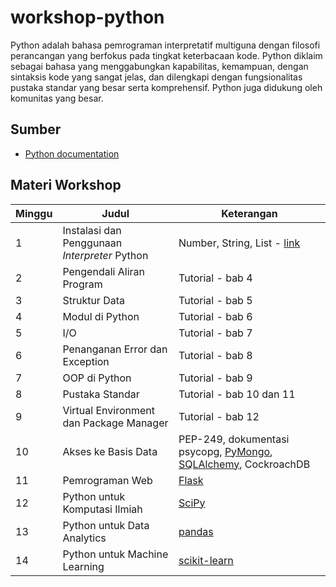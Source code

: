 # workshop-python
Python adalah bahasa pemrograman interpretatif multiguna dengan filosofi perancangan yang berfokus pada tingkat keterbacaan kode. Python diklaim sebagai bahasa yang menggabungkan kapabilitas, kemampuan, dengan sintaksis kode yang sangat jelas, dan dilengkapi dengan fungsionalitas pustaka standar yang besar serta komprehensif. Python juga didukung oleh komunitas yang besar.

## Sumber
* [Python documentation](https://docs.python.org/3/)

## Materi Workshop

| Minggu | Judul | Keterangan |
| ------- | ------ |------ |
| 1 | Instalasi dan Penggunaan *Interpreter* Python | Number, String, List - [link](https://github.com/zthomaz/workshop-python/tree/master/minggu-01) | 
| 2 | Pengendali Aliran Program | Tutorial - bab 4 | 
| 3 | Struktur Data | Tutorial - bab 5 | 
| 4 | Modul di Python | Tutorial - bab 6 | 
| 5 | I/O | Tutorial - bab 7 | 
| 6 | Penanganan Error dan Exception | Tutorial - bab 8 | 
| 7 | OOP di Python | Tutorial - bab 9 | 
| 8 | Pustaka Standar | Tutorial - bab 10 dan 11 | 
| 9 | Virtual Environment dan Package Manager | Tutorial - bab 12 | 
| 10 | Akses ke Basis Data | PEP-249, dokumentasi psycopg, [PyMongo](https://github.com/mongodb/mongo-python-driver), [SQLAlchemy](https://www.sqlalchemy.org/), CockroachDB |
| 11 | Pemrograman Web | [Flask](http://flask.pocoo.org/) | 
| 12 | Python untuk Komputasi Ilmiah | [SciPy](https://www.scipy.org/) | 
| 13 | Python untuk Data Analytics | [pandas](http://pandas.pydata.org/) | 
| 14 | Python untuk Machine Learning | [scikit-learn](http://scikit-learn.org/stable/) | 
